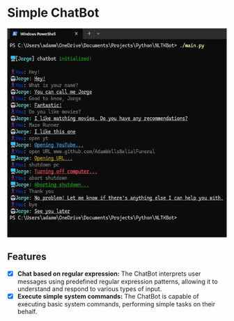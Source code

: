 # Simple ChatBot

<img src="./chatbot_showcase.jpg" alt="Chatbot Showcase" style="height: 480px; width: auto;">

## Features
- [X] **Chat based on regular expression:** The ChatBot interprets user messages using predefined regular expression patterns, allowing it to understand and respond to various types of input.
- [X] **Execute simple system commands:** The ChatBot is capable of executing basic system commands, performing simple tasks on their behalf.
